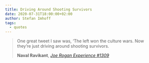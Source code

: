 ```yaml
---
title: Driving Around Shooting Survivors
date: 2020-07-31T18:00:00+02:00
author: Stefan Imhoff
tags:
  - quotes
---
```


> One great tweet I saw was, ‘The left won the culture wars. Now they’re just driving around shooting survivors.
>
> **Naval Ravikant**, _[Joe Rogan Experience #1309](https://youtu.be/3qHkcs3kG44)_
